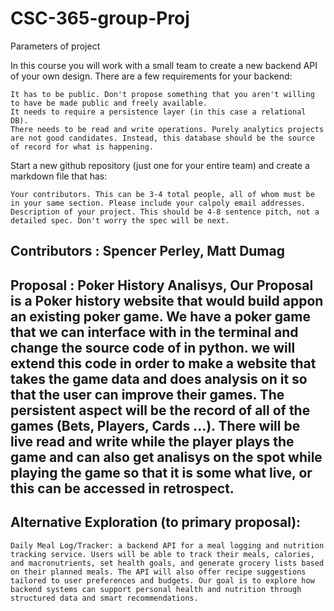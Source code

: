# CSC-365-group-Proj


Parameters of project

In this course you will work with a small team to create a new backend API of your own design. There are a few requirements for your backend:

    It has to be public. Don't propose something that you aren't willing to have be made public and freely available.
    It needs to require a persistence layer (in this case a relational DB).
    There needs to be read and write operations. Purely analytics projects are not good candidates. Instead, this database should be the source of record for what is happening.

Start a new github repository (just one for your entire team) and create a markdown file that has:

    Your contributors. This can be 3-4 total people, all of whom must be in your same section. Please include your calpoly email addresses.
    Description of your project. This should be 4-8 sentence pitch, not a detailed spec. Don't worry the spec will be next.


## Contributors : Spencer Perley, Matt Dumag

## Proposal : Poker History Analisys, Our Proposal is a Poker history website that would build appon an existing poker game. We have a poker game that we can interface with in the terminal and change the source code of in python. we will extend this code in order to make a website that takes the game data and does analysis on it so that the user can improve their games. The persistent aspect will be the record of all of the games (Bets, Players, Cards ...). There will be live read and write while the player plays the game and can also get analisys on the spot while playing the game so that it is some what live, or this can be accessed in retrospect. 


## Alternative Exploration (to primary proposal):
    Daily Meal Log/Tracker: a backend API for a meal logging and nutrition tracking service. Users will be able to track their meals, calories, and macronutrients, set health goals, and generate grocery lists based on their planned meals. The API will also offer recipe suggestions tailored to user preferences and budgets. Our goal is to explore how backend systems can support personal health and nutrition through structured data and smart recommendations.
